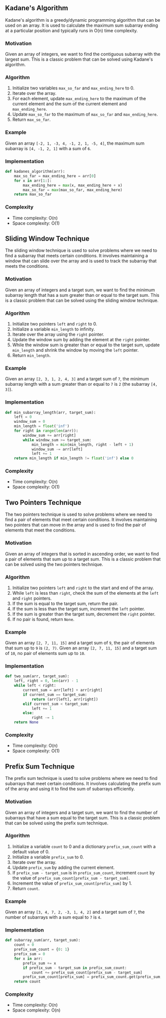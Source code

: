 ## Kadane's Algorithm

Kadane's algorithm is a greedy/dynamic programming algorithm that can be used on an array. It is used to calculate the maximum sum subarray ending at a particular position and typically runs in O(n) time complexity.

### Motivation

Given an array of integers, we want to find the contiguous subarray with the largest sum. This is a classic problem that can be solved using Kadane's algorithm.

### Algorithm

1. Initialize two variables `max_so_far` and `max_ending_here` to 0.
2. Iterate over the array.
3. For each element, update `max_ending_here` to the maximum of the current element and the sum of the current element and `max_ending_here`.
4. Update `max_so_far` to the maximum of `max_so_far` and `max_ending_here`.
5. Return `max_so_far`.

### Example

Given an array `[-2, 1, -3, 4, -1, 2, 1, -5, 4]`, the maximum sum subarray is `[4, -1, 2, 1]` with a sum of `6`.

### Implementation

```python
def kadanes_algorithm(arr):
    max_so_far = max_ending_here = arr[0]
    for x in arr[1:]:
        max_ending_here = max(x, max_ending_here + x)
        max_so_far = max(max_so_far, max_ending_here)
    return max_so_far
```

### Complexity

-   Time complexity: O(n)
-   Space complexity: O(1)

## Sliding Window Technique

The sliding window technique is used to solve problems where we need to find a subarray that meets certain conditions. It involves maintaining a window that can slide over the array and is used to track the subarray that meets the conditions.

### Motivation

Given an array of integers and a target sum, we want to find the minimum subarray length that has a sum greater than or equal to the target sum. This is a classic problem that can be solved using the sliding window technique.

### Algorithm

1. Initialize two pointers `left` and `right` to 0.
2. Initialize a variable `min_length` to infinity.
3. Iterate over the array using the `right` pointer.
4. Update the window sum by adding the element at the `right` pointer.
5. While the window sum is greater than or equal to the target sum, update `min_length` and shrink the window by moving the `left` pointer.
6. Return `min_length`.

### Example

Given an array `[2, 3, 1, 2, 4, 3]` and a target sum of `7`, the minimum subarray length with a sum greater than or equal to `7` is `2` (the subarray `[4, 3]`).

### Implementation

```python
def min_subarray_length(arr, target_sum):
    left = 0
    window_sum = 0
    min_length = float('inf')
    for right in range(len(arr)):
        window_sum += arr[right]
        while window_sum >= target_sum:
            min_length = min(min_length, right - left + 1)
            window_sum -= arr[left]
            left += 1
    return min_length if min_length != float('inf') else 0
```

### Complexity

-   Time complexity: O(n)
-   Space complexity: O(1)

## Two Pointers Technique

The two pointers technique is used to solve problems where we need to find a pair of elements that meet certain conditions. It involves maintaining two pointers that can move in the array and is used to find the pair of elements that meet the conditions.

### Motivation

Given an array of integers that is sorted in ascending order, we want to find a pair of elements that sum up to a target sum. This is a classic problem that can be solved using the two pointers technique.

### Algorithm

1. Initialize two pointers `left` and `right` to the start and end of the array.
2. While `left` is less than `right`, check the sum of the elements at the `left` and `right` pointers.
3. If the sum is equal to the target sum, return the pair.
4. If the sum is less than the target sum, increment the `left` pointer.
5. If the sum is greater than the target sum, decrement the `right` pointer.
6. If no pair is found, return `None`.

### Example

Given an array `[2, 7, 11, 15]` and a target sum of `9`, the pair of elements that sum up to `9` is `(2, 7)`.
Given an array `[2, 7, 11, 15]` and a target sum of `10`, no pair of elements sum up to `10`.

### Implementation

```python
def two_sum(arr, target_sum):
    left, right = 0, len(arr) - 1
    while left < right:
        current_sum = arr[left] + arr[right]
        if current_sum == target_sum:
            return (arr[left], arr[right])
        elif current_sum < target_sum:
            left += 1
        else:
            right -= 1
    return None
```

### Complexity

-   Time complexity: O(n)
-   Space complexity: O(1)

## Prefix Sum Technique

The prefix sum technique is used to solve problems where we need to find subarrays that meet certain conditions. It involves calculating the prefix sum of the array and using it to find the sum of subarrays efficiently.

### Motivation

Given an array of integers and a target sum, we want to find the number of subarrays that have a sum equal to the target sum. This is a classic problem that can be solved using the prefix sum technique.

### Algorithm

1. Initialize a variable `count` to 0 and a dictionary `prefix_sum_count` with a default value of 0.
2. Initialize a variable `prefix_sum` to 0.
3. Iterate over the array.
4. Update `prefix_sum` by adding the current element.
5. If `prefix_sum - target_sum` is in `prefix_sum_count`, increment `count` by the value of `prefix_sum_count[prefix_sum - target_sum]`.
6. Increment the value of `prefix_sum_count[prefix_sum]` by 1.
7. Return `count`.

### Example

Given an array `[3, 4, 7, 2, -3, 1, 4, 2]` and a target sum of `7`, the number of subarrays with a sum equal to `7` is `4`.

### Implementation

```python
def subarray_sum(arr, target_sum):
    count = 0
    prefix_sum_count = {0: 1}
    prefix_sum = 0
    for x in arr:
        prefix_sum += x
        if prefix_sum - target_sum in prefix_sum_count:
            count += prefix_sum_count[prefix_sum - target_sum]
        prefix_sum_count[prefix_sum] = prefix_sum_count.get(prefix_sum, 0) + 1
    return count
```

### Complexity

-   Time complexity: O(n)
-   Space complexity: O(n)
